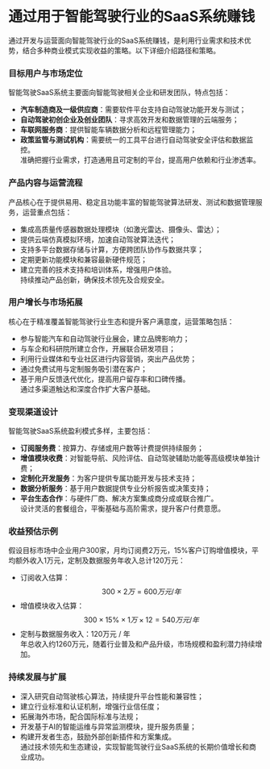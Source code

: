 # 通过用于智能驾驶行业的SaaS系统赚钱

通过开发与运营面向智能驾驶行业的SaaS系统赚钱，是利用行业需求和技术优势，结合多种商业模式实现收益的策略。以下详细介绍路径和策略。

### 目标用户与市场定位  
智能驾驶SaaS系统主要面向智能驾驶相关企业和研发团队，特点包括：  
* **汽车制造商及一级供应商**：需要软件平台支持自动驾驶功能开发与测试；  
* **自动驾驶初创企业及创业团队**：寻求高效开发和数据管理的云端服务；  
* **车联网服务商**：提供智能车辆数据分析和远程管理能力；  
* **政策监管与测试机构**：需要统一的工具平台进行自动驾驶安全评估和数据监控。  
准确把握行业需求，打造通用且可定制的平台，提高用户依赖和行业渗透率。

### 产品内容与运营流程  
产品核心在于提供易用、稳定且功能丰富的智能驾驶算法研发、测试和数据管理服务，运营重点包括：  
* 集成高质量传感器数据处理模块（如激光雷达、摄像头、雷达）；  
* 提供云端仿真模拟环境，加速自动驾驶算法迭代；  
* 支持多平台数据存储与计算，方便跨团队协作与数据共享；  
* 定期更新功能模块和兼容最新硬件规范；  
* 建立完善的技术支持和培训体系，增强用户体验。  
持续推动产品创新，确保技术领先及合规安全。

### 用户增长与市场拓展  
核心在于精准覆盖智能驾驶行业生态和提升客户满意度，运营策略包括：  
* 参与智能汽车和自动驾驶行业展会，建立品牌影响力；  
* 与车企和科研院所建立合作，开展联合研发项目；  
* 利用行业媒体和专业社区进行内容营销，突出产品优势；  
* 通过免费试用与定制服务吸引潜在客户；  
* 基于用户反馈迭代优化，提高用户留存率和口碑传播。  
通过多渠道触达和深度合作扩大客户基础。

### 变现渠道设计  
智能驾驶SaaS系统盈利模式多样，主要包括：  
* **订阅服务费**：按算力、存储或用户数等计费提供持续服务；  
* **增值模块收费**：对智能导航、风险评估、自动驾驶辅助功能等高级模块单独计费；  
* **定制化开发服务**：为客户提供专属功能开发与技术支持；  
* **数据分析服务**：基于用户数据提供专业分析报告或决策支持；  
* **平台生态合作**：与硬件厂商、解决方案集成商分成或联合推广。  
设计灵活的套餐组合，平衡基础与高阶需求，提升客户付费意愿。

### 收益预估示例  
假设目标市场中企业用户300家，月均订阅费2万元，15%客户订购增值模块，平均额外收入1万元，定制及数据服务年收入总计120万元：  
* 订阅收入估算：$$ 300 \times 2万 = 600万元 / 年 $$  
* 增值模块收入估算：$$ 300 \times 15\% \times 1万 \times 12 = 540万元 / 年 $$  
* 定制与数据服务收入：120万元 / 年  
年总收入约1260万元，随着行业普及和产品升级，市场规模和盈利潜力持续增加。

### 持续发展与扩展  
* 深入研究自动驾驶核心算法，持续提升平台性能和兼容性；  
* 建立行业标准和认证机制，增强行业信任度；  
* 拓展海外市场，配合国际标准与法规；  
* 开发基于AI的智能运维与异常监测模块，提升服务质量；  
* 构建开发者生态，鼓励外部创新插件和方案集成。  
通过技术领先和生态建设，实现智能驾驶行业SaaS系统的长期价值增长和商业成功。